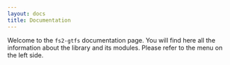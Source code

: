 ```yaml
---
layout: docs
title: Documentation
---
```


Welcome to the `fs2-gtfs` documentation page. You will find here all the information about the library and its modules. Please refer to the menu on the left side.
